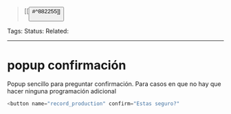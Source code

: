 > [[<button>#^882255]]

Tags: 
Status: 
Related: 

___

# popup confirmación

Popup sencillo para preguntar confirmación.
Para casos en que no hay que hacer ninguna programación adicional

```python
<button name="record_production" confirm="Estas seguro?"
```

